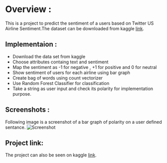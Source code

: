 # Overview :
This is a project to predict the sentiment of a users based on Twitter US Airline Sentiment.The dataset can be downloaded from kaggle [link](https://www.kaggle.com/crowdflower/twitter-airline-sentiment).

## Implementaion : 
- Download the data set from kaggle
- Choose attributes containg text and sentiment
- Map the sentiment as -1 for negative , +1 for positive and 0 for neutral
- Show sentiment of users for each airline using bar graph
- Create bag of words using count vectorizer 
- Use Random Forest Classifier for classification
- Take a string as user input and check its polarity for implementation purpose.

## Screenshots :
Following image is a screenshot of a bar graph of polarity on a user defined sentance. 
![Screenshot](https://user-images.githubusercontent.com/30776930/57084342-c6e3bd00-6d17-11e9-934d-6237b0f0b8af.png)

## Project link:
The project can also be seen on kaggle [link](https://www.kaggle.com/prabhat12/twitter-us-airline-sentiment-analysis).
 
